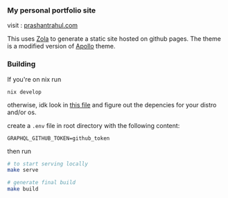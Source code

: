 ### My personal portfolio site
visit : [prashantrahul.com](https://prashantrahul.com)

This uses [Zola](https://github.com/getzola/zola) to generate a static site hosted on github pages. The theme is a modified version of [Apollo](https://github.com/not-matthias/apollo) theme.

### Building
If you're on nix run
```
nix develop
```

otherwise, idk look in [this file](https://github.com/prashantrahul141/prashantrahul141.github.io/blob/main/flake.nix#L27) and figure out the depencies for your distro and/or os.

create a `.env` file in root directory with the following content:
```.env
GRAPHQL_GITHUB_TOKEN=github_token
```

then run
```sh
# to start serving locally
make serve

# generate final build
make build
```

